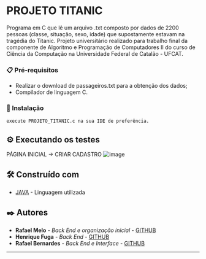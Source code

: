 # PROJETO TITANIC

Programa em C que lê um arquivo .txt composto por dados de 2200 pessoas (classe, situação, sexo, idade) que supostamente estavam na tragédia do Titanic. Projeto universitário realizado para trabalho final da componente de Algoritmo e Programação de Computadores II do curso de Ciência da Computação na Universidade Federal de Catalão - UFCAT.

### 📋 Pré-requisitos

- Realizar o download de passageiros.txt para a obtenção dos dados;
- Compilador de linguagem C.

### 🔧 Instalação
```
execute PROJETO_TITANIC.c na sua IDE de preferência.
```

## ⚙️ Executando os testes

PÁGINA INICIAL -> CRIAR CADASTRO
![image](https://github.com/rafaelmelo2/Bank3F/assets/53711123/06d9b294-4adb-4262-ba92-07f4e1432338)


## 🛠️ Construído com

* [JAVA]([http://www.dropwizard.io/1.0.2/docs/](https://www.oracle.com/news/announcement/oracle-releases-java-20-2023-03-21/)) - Linguagem utilizada

## ✒️ Autores

* **Rafael Melo** - *Back End e organização inicial* - [GITHUB]([https://github.com/rafaelmelo2])
* **Henrique Fuga** - *Back End* - [GITHUB]([https://github.com/Henriquefuga])
* **Rafael Bernardes** - *Back End e Interface* - [GITHUB]([https://github.com/FaelB00])


---
